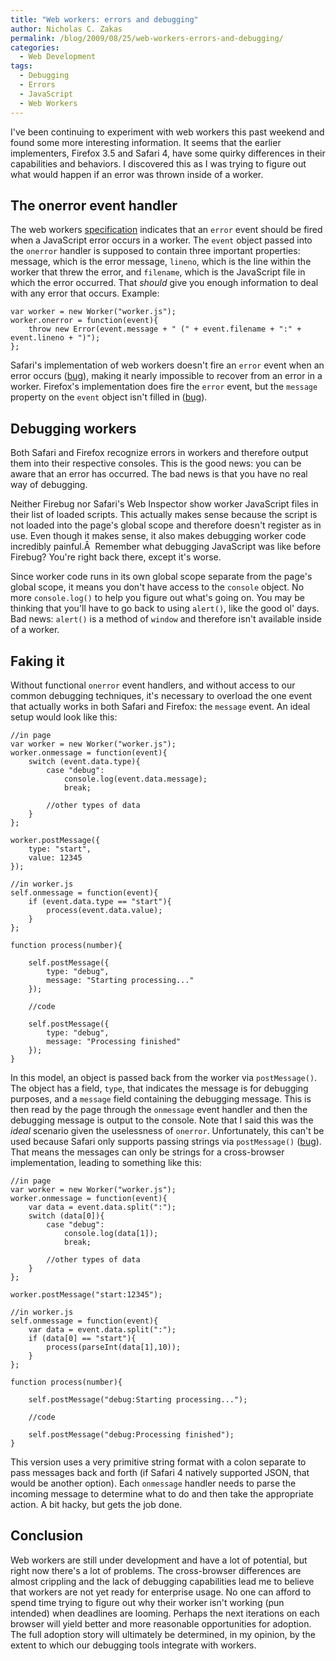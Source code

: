 ```yaml
---
title: "Web workers: errors and debugging"
author: Nicholas C. Zakas
permalink: /blog/2009/08/25/web-workers-errors-and-debugging/
categories:
  - Web Development
tags:
  - Debugging
  - Errors
  - JavaScript
  - Web Workers
---
```

I've been continuing to experiment with web workers this past weekend and found some more interesting information. It seems that the earlier implementers, Firefox 3.5 and Safari 4, have some quirky differences in their capabilities and behaviors. I discovered this as I was trying to figure out what would happen if an error was thrown inside of a worker.

## The onerror event handler

The web workers [specification][1] indicates that an `error` event should be fired when a JavaScript error occurs in a worker. The `event` object passed into the `onerror` handler is supposed to contain three important properties: message, which is the error message, `lineno`, which is the line within the worker that threw the error, and `filename`, which is the JavaScript file in which the error occurred. That *should* give you enough information to deal with any error that occurs. Example:

    var worker = new Worker("worker.js");
    worker.onerror = function(event){
        throw new Error(event.message + " (" + event.filename + ":" + event.lineno + ")");
    };

Safari's implementation of web workers doesn't fire an `error` event when an error occurs ([bug][2]), making it nearly impossible to recover from an error in a worker. Firefox's implementation does fire the `error` event, but the `message` property on the `event` object isn't filled in ([bug][3]).

## Debugging workers

Both Safari and Firefox recognize errors in workers and therefore output them into their respective consoles. This is the good news: you can be aware that an error has occurred. The bad news is that you have no real way of debugging.

Neither Firebug nor Safari's Web Inspector show worker JavaScript files in their list of loaded scripts. This actually makes sense because the script is not loaded into the page's global scope and therefore doesn't register as in use. Even though it makes sense, it also makes debugging worker code incredibly painful.Â  Remember what debugging JavaScript was like before Firebug? You're right back there, except it's worse.

Since worker code runs in its own global scope separate from the page's global scope, it means you don't have access to the `console` object. No more `console.log()` to help you figure out what's going on. You may be thinking that you'll have to go back to using `alert()`, like the good ol' days. Bad news: `alert()` is a method of `window` and therefore isn't available inside of a worker.

## Faking it

Without functional `onerror` event handlers, and without access to our common debugging techniques, it's necessary to overload the one event that actually works in both Safari and Firefox: the `message` event. An ideal setup would look like this:

    //in page
    var worker = new Worker("worker.js");
    worker.onmessage = function(event){
        switch (event.data.type){
            case "debug":
                console.log(event.data.message);
                break;
    
            //other types of data
        }
    };
    
    worker.postMessage({
        type: "start",
        value: 12345
    });
    
    //in worker.js
    self.onmessage = function(event){
        if (event.data.type == "start"){
            process(event.data.value);
        }
    };
    
    function process(number){
    
        self.postMessage({
            type: "debug",
            message: "Starting processing..."
        });
    
        //code
    
        self.postMessage({
            type: "debug",
            message: "Processing finished"
        });
    }

In this model, an object is passed back from the worker via `postMessage()`. The object has a field, `type`, that indicates the message is for debugging purposes, and a `message` field containing the debugging message. This is then read by the page through the `onmessage` event handler and then the debugging message is output to the console. Note that I said this was the *ideal* scenario given the uselessness of `onerror`. Unfortunately, this can't be used because Safari only supports passing strings via `postMessage()` ([bug][4]). That means the messages can only be strings for a cross-browser implementation, leading to something like this:

    //in page
    var worker = new Worker("worker.js");
    worker.onmessage = function(event){
        var data = event.data.split(":");
        switch (data[0]){
            case "debug":
                console.log(data[1]);
                break;
    
            //other types of data
        }
    };
    
    worker.postMessage("start:12345");
    
    //in worker.js
    self.onmessage = function(event){
        var data = event.data.split(":");
        if (data[0] == "start"){
            process(parseInt(data[1],10));
        }
    };
    
    function process(number){
    
        self.postMessage("debug:Starting processing...");
    
        //code
    
        self.postMessage("debug:Processing finished");
    }

This version uses a very primitive string format with a colon separate to pass messages back and forth (if Safari 4 natively supported JSON, that would be another option). Each `onmessage` handler needs to parse the incoming message to determine what to do and then take the appropriate action. A bit hacky, but gets the job done.

## Conclusion

Web workers are still under development and have a lot of potential, but right now there's a lot of problems. The cross-browser differences are almost crippling and the lack of debugging capabilities lead me to believe that workers are not yet ready for enterprise usage. No one can afford to spend time trying to figure out why their worker isn't working (pun intended) when deadlines are looming. Perhaps the next iterations on each browser will yield better and more reasonable opportunities for adoption. The full adoption story will ultimately be determined, in my opinion, by the extent to which our debugging tools integrate with workers.

 [1]: http://www.w3.org/TR/workers/
 [2]: https://bugs.webkit.org/show_bug.cgi?id=8519
 [3]: https://bugzilla.mozilla.org/show_bug.cgi?id=512157
 [4]: https://bugs.webkit.org/show_bug.cgi?id=22878
